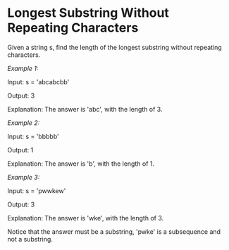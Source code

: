 # Longest Substring Without Repeating Characters

Given a string s, find the length of the longest substring without repeating characters.

*Example 1:*

Input: s = 'abcabcbb'

Output: 3

Explanation: The answer is 'abc', with the length of 3.

*Example 2:*

Input: s = 'bbbbb'

Output: 1

Explanation: The answer is 'b', with the length of 1.

*Example 3:*

Input: s = 'pwwkew'

Output: 3

Explanation: The answer is 'wke', with the length of 3.

Notice that the answer must be a substring, 'pwke' is a subsequence and not a substring.